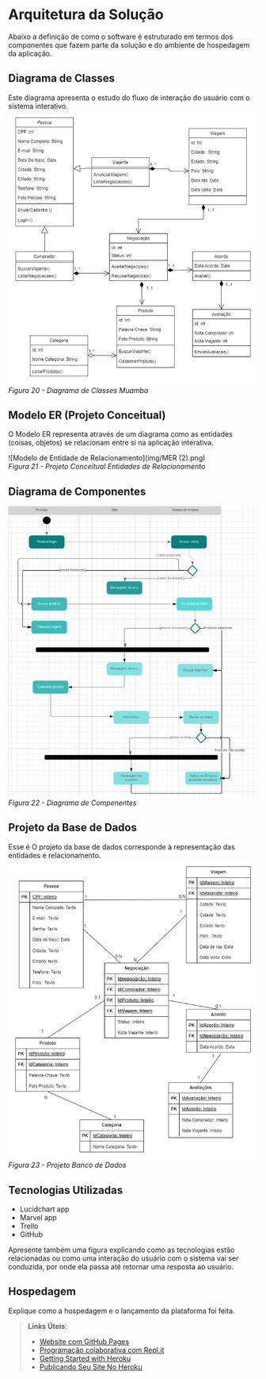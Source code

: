 # Arquitetura da Solução

Abaixo a definição de como o software é estruturado em termos dos componentes que fazem parte da solução e do ambiente de hospedagem da aplicação.

## Diagrama de Classes

Este diagrama apresenta o estudo do fluxo de interação do usuário com o sistema interativo. 
![Diagrama de Classes](img/Diagrama_de_Classes_Muamba.jpg)
<br/>*Figura 20 - Diagrama de Classes Muamba*


## Modelo ER (Projeto Conceitual)

O Modelo ER representa através de um diagrama como as entidades (coisas, objetos) se relacionam entre si na aplicação interativa.

![Modelo de Entidade de Relacionamento](img/MER (2).png)
<br/>*Figura 21 - Projeto Conceitual Entidades de Relacionamento*

## Diagrama de Componentes

![Diagrama de Componentes](img/diagramadecomponentes.png)
<br/>*Figura 22 - Diagrama de Compenentes*

## Projeto da Base de Dados

Esse é O projeto da base de dados corresponde à representação das entidades e relacionamento.
![Projeto Banco de Dados](img/Projeto_Banco_de_Dados.jpg)
<br/>*Figura 23 - Projeto Banco de Dados*

## Tecnologias Utilizadas

- Lucidchart app
- Marvel app
- Trello
- GitHub
  
Apresente também uma figura explicando como as tecnologias estão relacionadas ou como uma interação do usuário com o sistema vai ser conduzida, por onde ela passa até retornar uma resposta ao usuário.

## Hospedagem

Explique como a hospedagem e o lançamento da plataforma foi feita.

> **Links Úteis**:
>
> - [Website com GitHub Pages](https://pages.github.com/)
> - [Programação colaborativa com Repl.it](https://repl.it/)
> - [Getting Started with Heroku](https://devcenter.heroku.com/start)
> - [Publicando Seu Site No Heroku](http://pythonclub.com.br/publicando-seu-hello-world-no-heroku.html)
